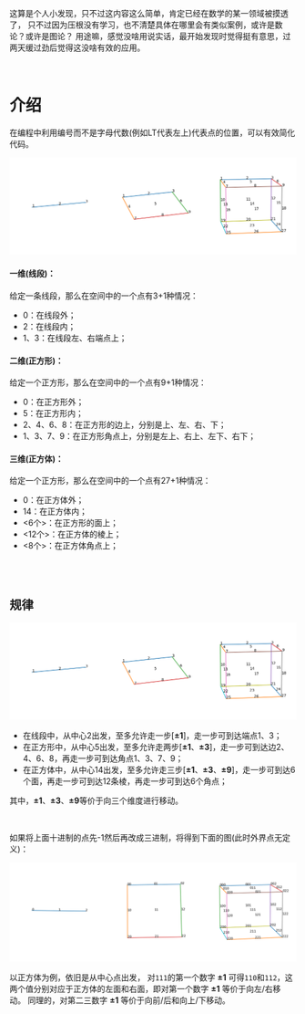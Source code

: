 

这算是个人小发现，只不过这内容这么简单，肯定已经在数学的某一领域被摸透了，
只不过因为压根没有学习，也不清楚具体在哪里会有类似案例，或许是数论？或许是图论？
用途嘛，感觉没啥用说实话，最开始发现时觉得挺有意思，过两天缓过劲后觉得这没啥有效的应用。

<br>

# 介绍
在编程中利用编号而不是字母代数(例如LT代表左上)代表点的位置，可以有效简化代码。

![图示](./source/Figure_1.png)

#### 一维(线段)：
给定一条线段，那么在空间中的一个点有3+1种情况：
- 0：在线段外；
- 2：在线段内；
- 1、3：在线段左、右端点上；

#### 二维(正方形)：
给定一个正方形，那么在空间中的一个点有9+1种情况：
- 0：在正方形外；
- 5：在正方形内；
- 2、4、6、8：在正方形的边上，分别是上、左、右、下；
- 1、3、7、9：在正方形角点上，分别是左上、右上、左下、右下；

#### 三维(正方体)：
给定一个正方形，那么在空间中的一个点有27+1种情况：
- 0：在正方体外；
- 14：在正方体内；
- <6个>：在正方形的面上；
- <12个>：在正方体的棱上；
- <8个>：在正方体角点上；


<br>
<br>

## 规律

![图示](./source/Figure_1.png)


- 在线段中，从中心2出发，至多允许走一步[**±1**]，走一步可到达端点1、3；
- 在正方形中，从中心5出发，至多允许走两步[**±1**、**±3**]，走一步可到达边2、4、6、8，再走一步可到达角点1、3、7、9；
- 在正方体中，从中心14出发，至多允许走三步[**±1**、**±3**、**±9**]，走一步可到达6个面，再走一步可到达12条棱，再走一步可到达6个角点；

其中，**±1**、**±3**、**±9**等价于向三个维度进行移动。

<br>

如果将上面十进制的点先-1然后再改成三进制，将得到下面的图(此时外界点无定义)：

![图示](./source/Figure_2.png)

以正方体为例，依旧是从中心点出发，
对``111``的第一个数字 **±1** 可得``110``和``112``，这两个值分别对应于正方体的左面和右面，即对第一个数字 **±1** 等价于向左/右移动。
同理的，对第二三数字 **±1** 等价于向前/后和向上/下移动。



